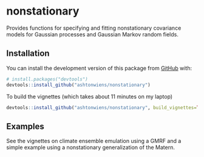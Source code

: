 
<!-- README.md is generated from README.Rmd. Please edit that file -->

# nonstationary

<!-- badges: start -->

<!-- badges: end -->

Provides functions for specifying and fitting nonstationary covariance
models for Gaussian processes and Gaussian Markov random fields.

## Installation

You can install the development version of this package from
[GitHub](https://github.com/) with:

``` r
# install.packages("devtools")
devtools::install_github("ashtonwiens/nonstationary")
```

To build the vignettes (which takes about 11 minutes on my laptop)

``` r
devtools::install_github("ashtonwiens/nonstationary", build_vignettes=TRUE)
```

## Examples

See the vignettes on climate ensemble emulation using a GMRF and a
simple example using a nonstationary generalization of the Matern.
